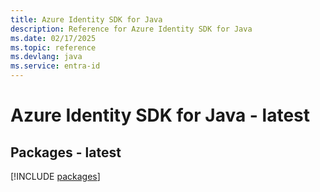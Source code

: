 ```yaml
---
title: Azure Identity SDK for Java
description: Reference for Azure Identity SDK for Java
ms.date: 02/17/2025
ms.topic: reference
ms.devlang: java
ms.service: entra-id
---
```

# Azure Identity SDK for Java - latest
## Packages - latest
[!INCLUDE [packages](identity-index.md)]